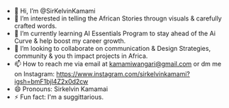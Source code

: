 - 👋 Hi, I’m @SirKelvinKamami
- 👀 I’m interested in telling the African Stories througn visuals & carefully crafted words.
- 🌱 I’m currently learning AI Essentials Program to stay ahead of the Ai Curve & help boost my career growth.
- 💞️ I’m looking to collaborate on communication & Design Strategies, community & you th impact projects in Africa.
- 📫 How to reach me via email at kamamiwangari@gmail.com or dm me on Instagram: https://www.instagram.com/sirkelvinkamami?igsh=bmF1bjl4Z2x0d2cw
- 😄 Pronouns: Sirkelvin Kamamai
- ⚡ Fun fact: I'm a suggittarious.

<!---
SirKelvinKamami/SirKelvinKamami is a ✨ special ✨ repository because its `README.md` (this file) appears on your GitHub profile.
You can click the Preview link to take a look at your changes.
--->
